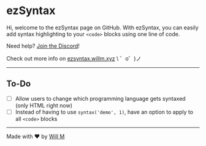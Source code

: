 ezSyntax
=================
Hi, welcome to the ezSyntax page on GitHub. With ezSyntax, you can easily add syntax highlighting to your `<code>` blocks using one line of code.


Need help? [Join the Discord](https://willm.xyz/discord)!


Check out more info on [ezsyntax.willm.xyz](https://ezsyntax.willm.xyz) \ ゜o゜)ノ

-----------------------
## To-Do 
- [ ] Allow users to change which programming language gets syntaxed (only HTML right now)
- [ ] Instead of having to use `syntax('demo', 1)`, have an option to apply to all `<code>` blocks

-----------------------
Made with ❤ by [Will M](https://willm.xyz)
